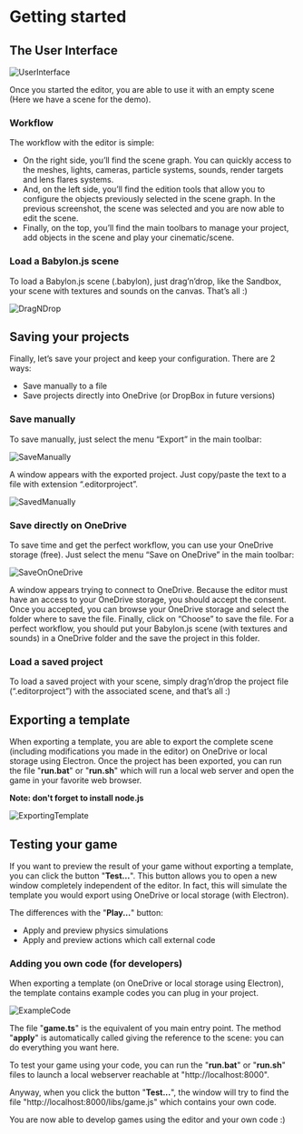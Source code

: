 # Getting started

## The User Interface

![UserInterface](/img/extensions/Editor/GettingStarted/UserInterface.png)

Once you started the editor, you are able to use it with an empty scene (Here we have a scene for the demo).

### Workflow

The workflow with the editor is simple:
* On the right side, you’ll find the scene graph. You can quickly access to the meshes, lights, cameras, particle systems, sounds, render targets and lens flares systems.
* And, on the left side, you’ll find the edition tools that allow you to configure the objects previously selected in the scene graph. In the previous screenshot, the scene was selected and you are now able to edit the scene.
* Finally, on the top, you’ll find the main toolbars to manage your project, add objects in the scene and play your cinematic/scene.

### Load a Babylon.js scene
To load a Babylon.js scene (.babylon), just drag’n’drop, like the Sandbox, your scene with textures and sounds on the canvas. That’s all :)

![DragNDrop](/img/extensions/Editor/GettingStarted/DragNDrop.png)

## Saving your projects

Finally, let’s save your project and keep your configuration. There are 2 ways:
* Save manually to a file
* Save projects directly into OneDrive (or DropBox in future versions)

### Save manually

To save manually, just select the menu “Export” in the main toolbar:

![SaveManually](/img/extensions/Editor/GettingStarted/SaveManually.png)

A window appears with the exported project. Just copy/paste the text to a file with extension “.editorproject”.

![SavedManually](/img/extensions/Editor/GettingStarted/SavedManually.png)

### Save directly on OneDrive

To save time and get the perfect workflow, you can use your OneDrive storage (free). Just select the menu “Save on OneDrive” in the main toolbar:

![SaveOnOneDrive](/img/extensions/Editor/GettingStarted/SaveOnOneDrive.png)

A window appears trying to connect to OneDrive. Because the editor must have an access to your OneDrive storage, you should accept the consent.
Once you accepted, you can browse your OneDrive storage and select the folder where to save the file. Finally, click on “Choose” to save the file.
For a perfect workflow, you should put your Babylon.js scene (with textures and sounds) in a OneDrive folder and the save the project in this folder.

### Load a saved project

To load a saved project with your scene, simply drag’n’drop the project file (“.editorproject”) with the associated scene, and that’s all :)

## Exporting a template

When exporting a template, you are able to export the complete scene (including modifications you made in the editor) on OneDrive or local storage using Electron.
Once the project has been exported, you can run the file "**run.bat**" or "**run.sh**" which will run a local web server and open the game in your favorite web browser.

**Note: don't forget to install node.js**

![ExportingTemplate](/img/extensions/Editor/GettingStarted/ExportingTemplate.png)

## Testing your game

If you want to preview the result of your game without exporting a template, you can click the button "**Test...**".
This button allows you to open a new window completely independent of the editor.
In fact, this will simulate the template you would export using OneDrive or local storage (with Electron).

The differences with the "**Play...**" button:
* Apply and preview physics simulations
* Apply and preview actions which call external code

### Adding you own code (for developers)

When exporting a template (on OneDrive or local storage using Electron), the template contains example codes you can plug in your project.

![ExampleCode](/img/extensions/Editor/GettingStarted/ExampleCode.png)

The file "**game.ts**" is the equivalent of you main entry point. The method "**apply**" is automatically called giving the reference
to the scene: you can do everything you want here.

To test your game using your code, you can run the "**run.bat**" or "**run.sh**" files to launch a local webserver reachable at "http://localhost:8000".

Anyway, when you click the button "**Test...**", the window will try to find the file "http://localhost:8000/libs/game.js" which contains your own code.

You are now able to develop games using the editor and your own code :)
